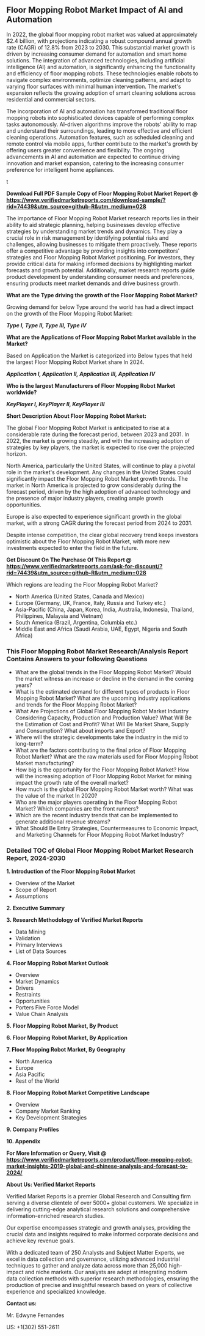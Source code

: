 <h2>Floor Mopping Robot Market Impact of AI and Automation</h2><p>In 2022, the global floor mopping robot market was valued at approximately $2.4 billion, with projections indicating a robust compound annual growth rate (CAGR) of 12.8% from 2023 to 2030. This substantial market growth is driven by increasing consumer demand for automation and smart home solutions. The integration of advanced technologies, including artificial intelligence (AI) and automation, is significantly enhancing the functionality and efficiency of floor mopping robots. These technologies enable robots to navigate complex environments, optimize cleaning patterns, and adapt to varying floor surfaces with minimal human intervention. The market's expansion reflects the growing adoption of smart cleaning solutions across residential and commercial sectors.</p><p>The incorporation of AI and automation has transformed traditional floor mopping robots into sophisticated devices capable of performing complex tasks autonomously. AI-driven algorithms improve the robots' ability to map and understand their surroundings, leading to more effective and efficient cleaning operations. Automation features, such as scheduled cleaning and remote control via mobile apps, further contribute to the market's growth by offering users greater convenience and flexibility. The ongoing advancements in AI and automation are expected to continue driving innovation and market expansion, catering to the increasing consumer preference for intelligent home appliances.</p>t</p><p id="" class=""><strong>Download Full PDF Sample Copy of Floor Mopping Robot Market Report @ <a href="https://www.verifiedmarketreports.com/download-sample/?rid=74439&utm_source=github-R&utm_medium=028" target="_blank">https://www.verifiedmarketreports.com/download-sample/?rid=74439&utm_source=github-R&utm_medium=028</a></strong></p><p>The importance of&nbsp;Floor Mopping Robot Market research reports lies in their ability to aid strategic planning, helping businesses develop effective strategies by understanding market trends and dynamics. They play a crucial role in risk management by identifying potential risks and challenges, allowing businesses to mitigate them proactively. These reports offer a competitive advantage by providing insights into competitors' strategies and Floor Mopping Robot Market positioning. For investors, they provide critical data for making informed decisions by highlighting market forecasts and growth potential. Additionally, market research reports guide product development by understanding consumer needs and preferences, ensuring products meet market demands and drive business growth.</p><p><strong>What are the&nbsp;Type driving the growth of the Floor Mopping Robot Market?</strong></p><p id="" class="">Growing demand for below Type around the world has had a direct impact on the growth of the Floor Mopping Robot Market:</p><em><strong>Type I, Type II, Type III, Type IV</strong></em></p><strong>What are the&nbsp;Applications&nbsp;of Floor Mopping Robot Market available in the Market?</strong></p><p id="" class="">Based on Application the Market is categorized into Below types that held the largest Floor Mopping Robot Market share In 2024.</p><em><strong>Application I, Application II, Application III, Application IV</strong></em></p><strong>Who is the largest Manufacturers of Floor Mopping Robot Market worldwide?</strong></p><p><em><strong>KeyPlayer I, KeyPlayer II, KeyPlayer III</strong></em></p><p id="" class=""><strong>Short Description About Floor Mopping Robot Market:</strong></p><p>The global Floor Mopping Robot Market is anticipated to rise at a considerable rate during the forecast period, between 2023 and 2031. In 2022, the market is growing steadily, and with the increasing adoption of strategies by key players, the market is expected to rise over the projected horizon.</p><p>North America, particularly the United States, will continue to play a pivotal role in the market's development. Any changes in the United States could significantly impact the Floor Mopping Robot Market growth trends. The market in North America is projected to grow considerably during the forecast period, driven by the high adoption of advanced technology and the presence of major industry players, creating ample growth opportunities.</p><p>Europe is also expected to experience significant growth in the global market, with a strong CAGR during the forecast period from 2024 to 2031.</p><p>Despite intense competition, the clear global recovery trend keeps investors optimistic about the Floor Mopping Robot Market, with more new investments expected to enter the field in the future.</p><p id="" class=""><strong>Get Discount On The Purchase Of This Report @ <a href="https://www.verifiedmarketreports.com/ask-for-discount/?rid=74439&utm_source=github-R&utm_medium=028" target="_blank">https://www.verifiedmarketreports.com/ask-for-discount/?rid=74439&utm_source=github-R&utm_medium=028</a></strong></p>Which regions are leading the Floor Mopping Robot Market?</p><ul><li>North America (United States, Canada and Mexico)</li><li>Europe (Germany, UK, France, Italy, Russia and Turkey etc.)</li><li>Asia-Pacific (China, Japan, Korea, India, Australia, Indonesia, Thailand, Philippines, Malaysia and Vietnam)</li><li>South America (Brazil, Argentina, Columbia etc.)</li><li>Middle East and Africa (Saudi Arabia, UAE, Egypt, Nigeria and South Africa)</li></ul><h3 id="" class="">This Floor Mopping Robot Market Research/Analysis Report Contains Answers to your following Questions</h3><ul><li>What are the global trends in the Floor Mopping Robot Market? Would the market witness an increase or decline in the demand in the coming years?</li><li>What is the estimated demand for different types of products in Floor Mopping Robot Market? What are the upcoming industry applications and trends for the Floor Mopping Robot Market?</li><li>What Are Projections of Global Floor Mopping Robot Market Industry Considering Capacity, Production and Production Value? What Will Be the Estimation of Cost and Profit? What Will Be Market Share, Supply and Consumption? What about imports and Export?</li><li>Where will the strategic developments take the industry in the mid to long-term?</li><li>What are the factors contributing to the final price of Floor Mopping Robot Market? What are the raw materials used for Floor Mopping Robot Market manufacturing?</li><li>How big is the opportunity for the Floor Mopping Robot Market? How will the increasing adoption of Floor Mopping Robot Market for mining impact the growth rate of the overall market?</li><li>How much is the global Floor Mopping Robot Market worth? What was the value of the market In 2020?</li><li>Who are the major players operating in the Floor Mopping Robot Market? Which companies are the front runners?</li><li>Which are the recent industry trends that can be implemented to generate additional revenue streams?</li><li>What Should Be Entry Strategies, Countermeasures to Economic Impact, and Marketing Channels for Floor Mopping Robot Market Industry?</li></ul><h3 id="" class="">Detailed TOC of Global Floor Mopping Robot Market Research Report, 2024-2030</h3><p id="" class=""><strong>1. Introduction of the Floor Mopping Robot Market</strong></p><ul><li>Overview of the Market</li><li>Scope of Report</li><li>Assumptions</li></ul><p id="" class=""><strong>2. Executive Summary</strong></p><p id="" class=""><strong>3. Research Methodology of Verified Market Reports</strong></p><ul><li>Data Mining</li><li>Validation</li><li>Primary Interviews</li><li>List of Data Sources</li></ul><p id="" class=""><strong>4. Floor Mopping Robot Market Outlook</strong></p><ul><li>Overview</li><li>Market Dynamics</li><li>Drivers</li><li>Restraints</li><li>Opportunities</li><li>Porters Five Force Model</li><li>Value Chain Analysis</li></ul><p id="" class=""><strong>5. Floor Mopping Robot Market, By Product</strong></p><p id="" class=""><strong>6. Floor Mopping Robot Market, By Application</strong></p><p id="" class=""><strong>7. Floor Mopping Robot Market, By Geography</strong></p><ul><li>North America</li><li>Europe</li><li>Asia Pacific</li><li>Rest of the World</li></ul><p id="" class=""><strong>8. Floor Mopping Robot Market Competitive Landscape</strong></p><ul><li>Overview</li><li>Company Market Ranking</li><li>Key Development Strategies</li></ul><p id="" class=""><strong>9. Company Profiles</strong></p><p id="" class=""><strong>10. Appendix</strong></p><p id="" class=""><strong>For More Information or Query, Visit @ <a href="https://www.verifiedmarketreports.com/product/floor-mopping-robot-market-insights-2019-global-and-chinese-analysis-and-forecast-to-2024/" target="_blank">https://www.verifiedmarketreports.com/product/floor-mopping-robot-market-insights-2019-global-and-chinese-analysis-and-forecast-to-2024/</a></strong></p><p id="" class=""><strong>About Us: Verified Market Reports</strong></p><p id="" class="">Verified Market Reports is a premier Global Research and Consulting firm serving a diverse clientele of over 5000+ global customers. We specialize in delivering cutting-edge analytical research solutions and comprehensive information-enriched research studies.</p><p id="" class="">Our expertise encompasses strategic and growth analyses, providing the crucial data and insights required to make informed corporate decisions and achieve key revenue goals.</p><p id="" class="">With a dedicated team of 250 Analysts and Subject Matter Experts, we excel in data collection and governance, utilizing advanced industrial techniques to gather and analyze data across more than 25,000 high-impact and niche markets. Our analysts are adept at integrating modern data collection methods with superior research methodologies, ensuring the production of precise and insightful research based on years of collective experience and specialized knowledge.</p><p id="" class=""><strong>Contact us:</strong></p><p id="" class="">Mr. Edwyne Fernandes</p><p id="" class="">US: +1(302) 551-2611</p>